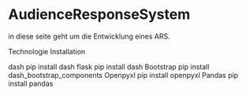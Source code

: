 # AudienceResponseSystem
in diese seite geht um die Entwicklung eines ARS. 



Technologie	Installation

dash	  pip install dash
flask	  pip install dash
Bootstrap 	pip install dash_bootstrap_components
Openpyxl	  pip install openpyxl
Pandas	  pip install pandas


